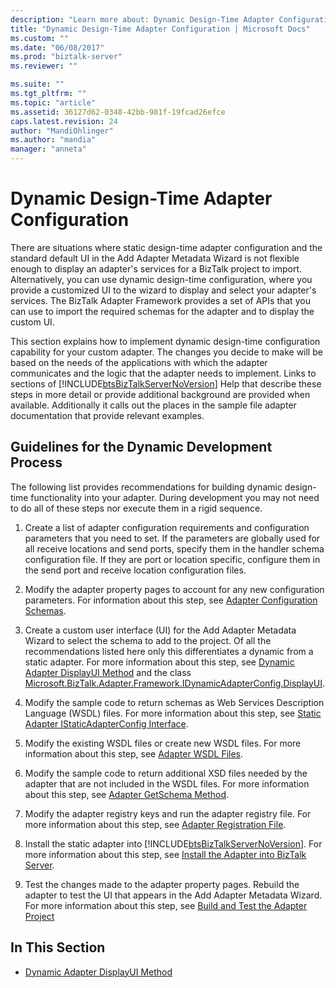 ```yaml
---
description: "Learn more about: Dynamic Design-Time Adapter Configuration"
title: "Dynamic Design-Time Adapter Configuration | Microsoft Docs"
ms.custom: ""
ms.date: "06/08/2017"
ms.prod: "biztalk-server"
ms.reviewer: ""

ms.suite: ""
ms.tgt_pltfrm: ""
ms.topic: "article"
ms.assetid: 36127d62-0348-42bb-981f-19fcad26efce
caps.latest.revision: 24
author: "MandiOhlinger"
ms.author: "mandia"
manager: "anneta"
---
```

# Dynamic Design-Time Adapter Configuration
There are situations where static design-time adapter configuration and the standard default UI in the Add Adapter Metadata Wizard is not flexible enough to display an adapter's services for a BizTalk project to import. Alternatively, you can use dynamic design-time configuration, where you provide a customized UI to the wizard to display and select your adapter's services. The BizTalk Adapter Framework provides a set of APIs that you can use to import the required schemas for the adapter and to display the custom UI.  
  
 This section explains how to implement dynamic design-time configuration capability for your custom adapter. The changes you decide to make will be based on the needs of the applications with which the adapter communicates and the logic that the adapter needs to implement. Links to sections of [!INCLUDE[btsBizTalkServerNoVersion](../includes/btsbiztalkservernoversion-md.md)] Help that describe these steps in more detail or provide additional background are provided when available. Additionally it calls out the places in the sample file adapter documentation that provide relevant examples.  
  
## Guidelines for the Dynamic Development Process  
 The following list provides recommendations for building dynamic design-time functionality into your adapter. During development you may not need to do all of these steps nor execute them in a rigid sequence.  
  
1. Create a list of adapter configuration requirements and configuration parameters that you need to set. If the parameters are globally used for all receive locations and send ports, specify them in the handler schema configuration file. If they are port or location specific, configure them in the send port and receive location configuration files.  
  
2. Modify the adapter property pages to account for any new configuration parameters. For information about this step, see [Adapter Configuration Schemas](../core/adapter-configuration-schemas.md).  
  
3. Create a custom user interface (UI) for the Add Adapter Metadata Wizard to select the schema to add to the project. Of all the recommendations listed here only this differentiates a dynamic from a static adapter. For more information about this step, see [Dynamic Adapter DisplayUI Method](../core/dynamic-adapter-displayui-method.md) and the class [Microsoft.BizTalk.Adapter.Framework.IDynamicAdapterConfig.DisplayUI](/dotnet/api/microsoft.biztalk.adapter.framework.idynamicadapterconfig.displayui).  
  
4. Modify the sample code to return schemas as Web Services Description Language (WSDL) files. For more information about this step, see [Static Adapter IStaticAdapterConfig Interface](../core/static-adapter-istaticadapterconfig-interface.md).  
  
5. Modify the existing WSDL files or create new WSDL files. For more information about this step, see [Adapter WSDL Files](../core/adapter-wsdl-files.md).  
  
6. Modify the sample code to return additional XSD files needed by the adapter that are not included in the WSDL files. For more information about this step, see [Adapter GetSchema Method](../core/adapter-getschema-method.md).  
  
7. Modify the adapter registry keys and run the adapter registry file. For more information about this step, see [Adapter Registration File](../core/adapter-registration-file.md).  
  
8. Install the static adapter into [!INCLUDE[btsBizTalkServerNoVersion](../includes/btsbiztalkservernoversion-md.md)]. For more information about this step, see [Install the Adapter into BizTalk Server](../core/install-the-adapter-into-biztalk-server.md).  
  
9. Test the changes made to the adapter property pages. Rebuild the adapter to test the UI that appears in the Add Adapter Metadata Wizard. For more information about this step, see [Build and Test the Adapter Project](../core/build-and-test-the-adapter-project.md)  
  
## In This Section  
  
-   [Dynamic Adapter DisplayUI Method](../core/dynamic-adapter-displayui-method.md)
